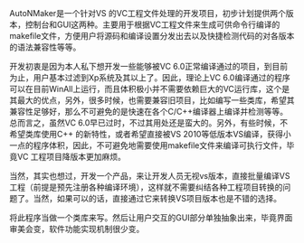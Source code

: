 AutoNMaker是一个针对VS 的VC工程文件处理的开发项目，初步计划提供两个版本，控制台和GUI这两种。主要用于根据VC工程文件来生成可供命令行编译的makefile文件，方便用户将源码和编译设置分发出去以及快捷检测代码的对各版本的语法兼容性等等。

开发初衷是因为本人私下想开发一些能够被VC 6.0正常编译通过的项目，到目前为止，用户基本过滤到Xp系统及其以上了。因此，理论上VC 6.0编译通过的程序可以在目前WinAll上运行，而且体积极小并不需要依赖巨大的VC运行库，这个是其最大的优点，另外，很多时候，也需要兼容旧项目，比如编写一些类库，希望其兼容性足够好，那么不可避免的是快速在各个C/C++编译器上编译并检测等等。总而言之，虽然VC 6.0早已过时，不过其用处还是蛮大的。另外，有些时候，不希望类库使用C++ 的新特性，或者希望直接被VS 2010等低版本VS编译，获得小一点的程序体积，因此，不可避免地需要使用makefile文件来编译可执行文件，毕竟VC 工程项目降版本更加麻烦。

当然，其实也想过，开发一个产品，来让开发人员无视vs版本，直接批量编译VS工程（前提是预先注册各种编译环境），这样就不需要纠结各种工程项目转换的问题了。当然，如果可以的话，直接通过它来转换VS项目版本也是不错的选择。

将此程序当做一个类库来写。然后让用户交互的GUI部分单独抽象出来，毕竟界面审美会变，软件功能实现机制很少变。
